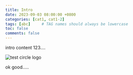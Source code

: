 ```yaml
---
title: Intro
date: 2023-09-03 08:00:00 +0800
categories: [cat1, cat1-2]
tags: [abc]     # TAG names should always be lowercase
toc: false
comments: false
---
```


intro content 123....

![test circle logo][testimage]


ok good.....

[testimage]: "https://img.freepik.com/free-psd/google-icon-isolated-3d-render-illustration_47987-9777.jpg?w=360" "test logo"